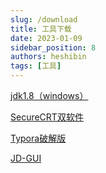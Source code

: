 ```yaml
---
slug: /download
title: 工具下载
date: 2023-01-09
sidebar_position: 8
authors: heshibin
tags: [工具]
---
```



[jdk1.8（windows）](https://pan.baidu.com/s/1dmwmn3LPPkwI_pb-2fa8Nw?pwd=6pf9)

[SecureCRT双软件](https://pan.baidu.com/s/1OSyVP6dSCdMKJ3kJSpuGKw?pwd=idbq)

[Typora破解版](https://pan.baidu.com/s/1hkPcnQCqptOS8TV6Gnz-LQ?pwd=v7ba)

[JD-GUI](http://java-decompiler.github.io/)
